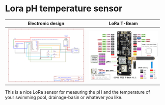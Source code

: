 # Lora pH temperature sensor

| Electronic design | LoRa T-Beam |
|------------|-------------|
| ![Alt text](img/Schematic.png?raw=true "Electronic design") | ![Alt text](img/T-BeamV1dot1.jpeg?raw=true "T-Beam v1.1") |

This is a nice LoRa sensor for measuring the pH and the temperature of your swimming pool, drainage-basin or whatever you like.


 
